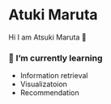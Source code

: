 # Atuki Maruta
 Hi I am Atsuki Maruta 👋
 
### 🌱 I’m currently learning 
- Information retrieval
- Visualizatoion
- Recommendation



<!--
**maruta14/maruta14** is a ✨ _special_ ✨ repository because its `README.md` (this file) appears on your GitHub profile.

Here are some ideas to get you started:

- 🔭 I’m currently working on ...
- 🌱 I’m currently learning ...
- 👯 I’m looking to collaborate on ...
- 🤔 I’m looking for help with ...
- 💬 Ask me about ...
- 📫 How to reach me: ...
- 😄 Pronouns: ...
- ⚡ Fun fact: ...
-->
